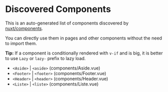 # Discovered Components

This is an auto-generated list of components discovered by [nuxt/components](https://github.com/nuxt/components).

You can directly use them in pages and other components without the need to import them.

**Tip:** If a component is conditionally rendered with `v-if` and is big, it is better to use `Lazy` or `lazy-` prefix to lazy load.

- `<Aside>` | `<aside>` (components/Aside.vue)
- `<Footer>` | `<footer>` (components/Footer.vue)
- `<Header>` | `<header>` (components/Header.vue)
- `<Liste>` | `<liste>` (components/Liste.vue)
